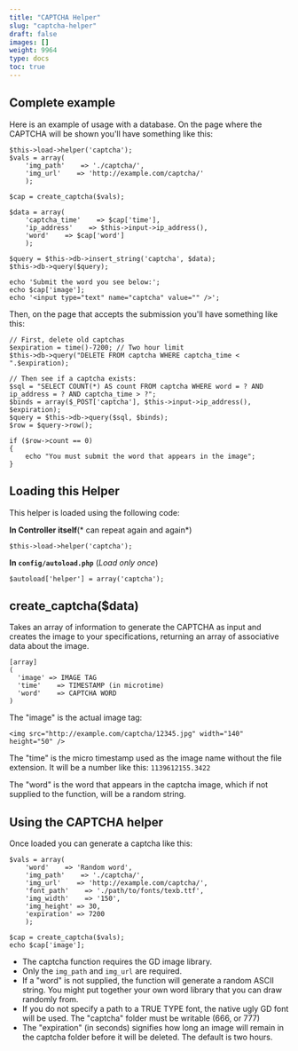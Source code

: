 ```yaml
---
title: "CAPTCHA Helper"
slug: "captcha-helper"
draft: false
images: []
weight: 9964
type: docs
toc: true
---
```


## Complete example
Here is an example of usage with a database. On the page where the CAPTCHA will be shown you'll have something like this:

    $this->load->helper('captcha');
    $vals = array(
        'img_path'    => './captcha/',
        'img_url'    => 'http://example.com/captcha/'
        );
    
    $cap = create_captcha($vals);
    
    $data = array(
        'captcha_time'    => $cap['time'],
        'ip_address'    => $this->input->ip_address(),
        'word'    => $cap['word']
        );
    
    $query = $this->db->insert_string('captcha', $data);
    $this->db->query($query);
    
    echo 'Submit the word you see below:';
    echo $cap['image'];
    echo '<input type="text" name="captcha" value="" />';

Then, on the page that accepts the submission you'll have something like this:

    // First, delete old captchas
    $expiration = time()-7200; // Two hour limit
    $this->db->query("DELETE FROM captcha WHERE captcha_time < ".$expiration);  

    // Then see if a captcha exists:
    $sql = "SELECT COUNT(*) AS count FROM captcha WHERE word = ? AND ip_address = ? AND captcha_time > ?";
    $binds = array($_POST['captcha'], $this->input->ip_address(), $expiration);
    $query = $this->db->query($sql, $binds);
    $row = $query->row();
    
    if ($row->count == 0)
    {
        echo "You must submit the word that appears in the image";
    }

## Loading this Helper
This helper is loaded using the following code:

**In Controller itself**(* can repeat again and again*)

    $this->load->helper('captcha');

**In `config/autoload.php`** (*Load only once*)

    $autoload['helper'] = array('captcha');

## create_captcha($data)
Takes an array of information to generate the CAPTCHA as input and creates the image to your specifications, returning an array of associative data about the image.

    [array]
    (
      'image' => IMAGE TAG
      'time'    => TIMESTAMP (in microtime)
      'word'    => CAPTCHA WORD
    )

The "image" is the actual image tag:

    <img src="http://example.com/captcha/12345.jpg" width="140" height="50" />
The "time" is the micro timestamp used as the image name without the file extension. It will be a number like this: `1139612155.3422`

The "word" is the word that appears in the captcha image, which if not supplied to the function, will be a random string.

## Using the CAPTCHA helper
Once loaded you can generate a captcha like this:

    $vals = array(
        'word'    => 'Random word',
        'img_path'    => './captcha/',
        'img_url'    => 'http://example.com/captcha/',
        'font_path'    => './path/to/fonts/texb.ttf',
        'img_width'    => '150',
        'img_height' => 30,
        'expiration' => 7200
        );
    
    $cap = create_captcha($vals);
    echo $cap['image'];

 - The captcha function requires the GD image library.
 - Only the `img_path` and `img_url` are required.
 - If a "word" is not supplied, the function will generate a random ASCII string. You might put together your own word library that you can draw randomly from.
 - If you do not specify a path to a TRUE TYPE font, the native ugly GD font will be used. The "captcha" folder must be writable (666, or 777)
 - The "expiration" (in seconds) signifies how long an image will remain in the captcha folder before it will be deleted. The default is two hours.



